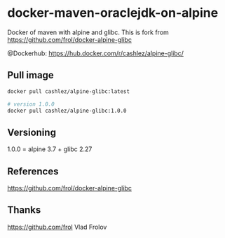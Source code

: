 # docker-maven-oraclejdk-on-alpine
Docker of maven with alpine and glibc.
This is fork from https://github.com/frol/docker-alpine-glibc

@Dockerhub: https://hub.docker.com/r/cashlez/alpine-glibc/

## Pull image

``` bash
docker pull cashlez/alpine-glibc:latest

# version 1.0.0
docker pull cashlez/alpine-glibc:1.0.0
```

## Versioning
1.0.0 = alpine 3.7 + glibc 2.27

## References
https://github.com/frol/docker-alpine-glibc

## Thanks
https://github.com/frol Vlad Frolov
